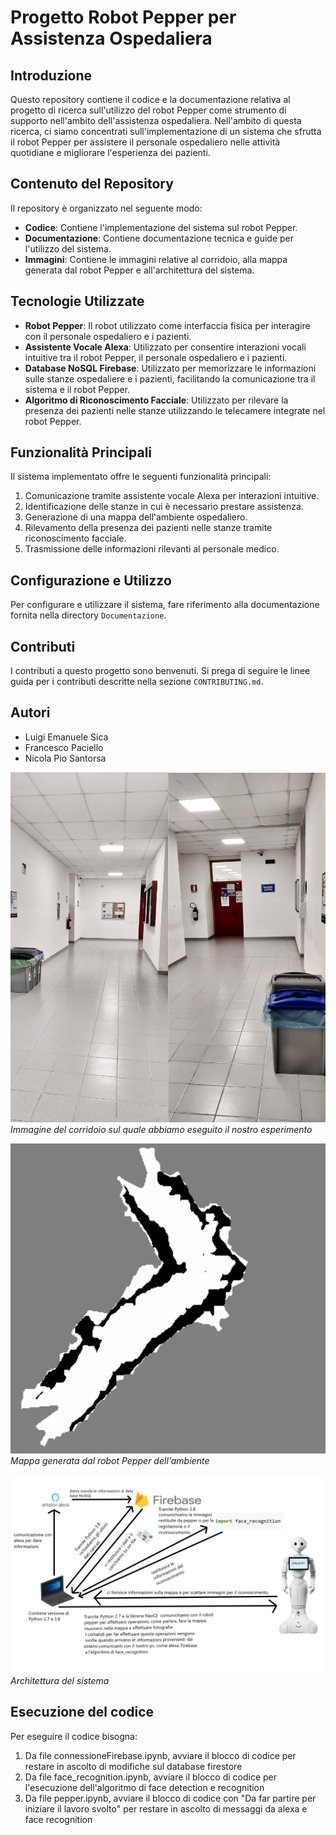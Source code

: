 

# Progetto Robot Pepper per Assistenza Ospedaliera

## Introduzione
Questo repository contiene il codice e la documentazione relativa al progetto di ricerca sull'utilizzo del robot Pepper come strumento di supporto nell'ambito dell'assistenza ospedaliera. Nell'ambito di questa ricerca, ci siamo concentrati sull'implementazione di un sistema che sfrutta il robot Pepper per assistere il personale ospedaliero nelle attività quotidiane e migliorare l'esperienza dei pazienti.

## Contenuto del Repository
Il repository è organizzato nel seguente modo:
- **Codice**: Contiene l'implementazione del sistema sul robot Pepper.
- **Documentazione**: Contiene documentazione tecnica e guide per l'utilizzo del sistema.
- **Immagini**: Contiene le immagini relative al corridoio, alla mappa generata dal robot Pepper e all'architettura del sistema.

## Tecnologie Utilizzate
- **Robot Pepper**: Il robot utilizzato come interfaccia fisica per interagire con il personale ospedaliero e i pazienti.
- **Assistente Vocale Alexa**: Utilizzato per consentire interazioni vocali intuitive tra il robot Pepper, il personale ospedaliero e i pazienti.
- **Database NoSQL Firebase**: Utilizzato per memorizzare le informazioni sulle stanze ospedaliere e i pazienti, facilitando la comunicazione tra il sistema e il robot Pepper.
- **Algoritmo di Riconoscimento Facciale**: Utilizzato per rilevare la presenza dei pazienti nelle stanze utilizzando le telecamere integrate nel robot Pepper.

## Funzionalità Principali
Il sistema implementato offre le seguenti funzionalità principali:
1. Comunicazione tramite assistente vocale Alexa per interazioni intuitive.
2. Identificazione delle stanze in cui è necessario prestare assistenza.
3. Generazione di una mappa dell'ambiente ospedaliero.
4. Rilevamento della presenza dei pazienti nelle stanze tramite riconoscimento facciale.
5. Trasmissione delle informazioni rilevanti al personale medico.

## Configurazione e Utilizzo
Per configurare e utilizzare il sistema, fare riferimento alla documentazione fornita nella directory `Documentazione`.

## Contributi
I contributi a questo progetto sono benvenuti. Si prega di seguire le linee guida per i contributi descritte nella sezione `CONTRIBUTING.md`.

## Autori
- Luigi Emanuele Sica
- Francesco Paciello
- Nicola Pio Santorsa



![Corridoio](/img/Corridoio.png)
*Immagine del corridoio sul quale abbiamo eseguito il nostro esperimento*

![Mappa](/img/Mappa.png)
*Mappa generata dal robot Pepper dell'ambiente*

![Architettura](/img/Architettura.png)
*Architettura del sistema*

## Esecuzione del codice
Per eseguire il codice bisogna:

1) Da file connessioneFirebase.ipynb, avviare il blocco di codice per restare in ascolto di modifiche sul database firestore
2) Da file face_recognition.ipynb, avviare il blocco di codice per l'esecuzione dell'algoritmo di face detection e recognition
3) Da file pepper.ipynb, avviare il blocco di codice con "Da far partire per iniziare il lavoro svolto" per restare in ascolto di messaggi da alexa e face recognition

